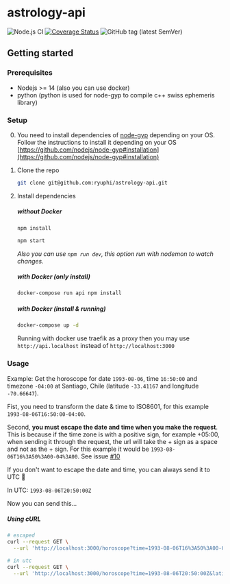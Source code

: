 # astrology-api

 ![Node.js CI](https://github.com/ryuphi/astrology-api/workflows/Node.js%20CI/badge.svg?branch=master) [![Coverage Status](https://coveralls.io/repos/github/ryuphi/astrology-api/badge.svg)](https://coveralls.io/github/ryuphi/astrology-api) ![GitHub tag (latest SemVer)](https://img.shields.io/github/v/tag/ryuphi/astrology-api?label=version)

## Getting started

### Prerequisites

* Nodejs >= 14 (also you can use docker)
* python (python is used for node-gyp to compile c++ swiss ephemeris library)

### Setup

0. You need to install dependencies of [node-gyp](https://github.com/nodejs/node-gyp) depending on your OS. Follow the instructions to install it depending on your OS [https://github.com/nodejs/node-gyp#installation](https://github.com/nodejs/node-gyp#installation)


1. Clone the repo

    ```bash
    git clone git@github.com:ryuphi/astrology-api.git
    ```

2. Install dependencies

    ##### without Docker

    ```bash
    npm install
    ```

    ```bash
    npm start
    ```

    *Also you can use `npm run dev`, this option run with nodemon to watch changes.*

    ##### with Docker (only install)

    ```bash
    docker-compose run api npm install
    ```

    ##### with Docker (install & running)

    ```bash
    docker-compose up -d
    ```
   Running with docker use traefik as a proxy then you may use `http://api.localhost` instead of `http://localhost:3000`

### Usage

Example: Get the horoscope for date `1993-08-06`, time `16:50:00` and timezone `-04:00` at Santiago, Chile (latitude `-33.41167` and longitude `-70.66647`).

Fist, you need to transform the date & time to ISO8601, for this example `1993-08-06T16:50:00-04:00`.

Second, __you must escape the date and time when you make the request__.
This is because if the time zone is with a positive sign, for example +05:00,
when sending it through the request, the url will take the + sign as a space and not as the + sign.
For this example it would be `1993-08-06T16%3A50%3A00-04%3A00`. See issue [#10](https://github.com/ryuphi/astrology-api/issues/10)

If you don't want to escape the date and time, you can always send it to UTC 🙂

In UTC: `1993-08-06T20:50:00Z`

Now you can send this...

##### Using cURL

```bash
# escaped
curl --request GET \
  --url 'http://localhost:3000/horoscope?time=1993-08-06T16%3A50%3A00-04%3A00&latitude=-33.41167&longitude=-70.66647'
```

```bash
# in utc
curl --request GET \
  --url 'http://localhost:3000/horoscope?time=1993-08-06T20:50:00Z&latitude=-33.41167&longitude=-70.66647'
```
